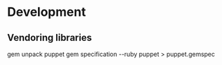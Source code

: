 # Development

## Vendoring libraries
gem unpack puppet
gem specification --ruby puppet > puppet.gemspec
